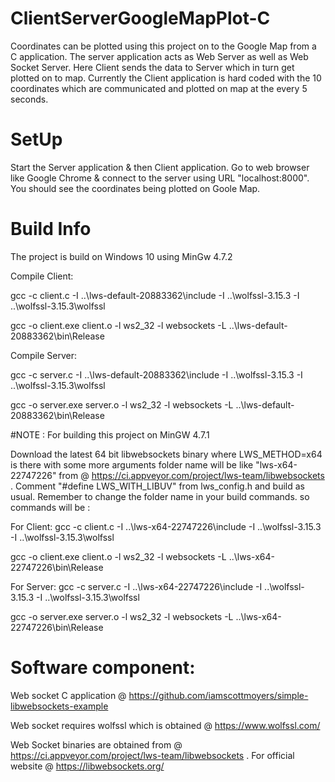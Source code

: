 # ClientServerGoogleMapPlot-C

Coordinates can be plotted using this project on to the Google Map from a C application. The server application acts as Web Server as well as Web Socket
Server. Here Client sends the data to Server which in turn get plotted on to map. Currently the Client application is hard coded with the 10 coordinates
which are communicated and plotted on map at the every 5 seconds.

# SetUp

Start the Server application & then Client application. Go to web browser like Google Chrome & connect to the server using URL "localhost:8000". You should
see the coordinates being plotted on Goole Map. 

# Build Info

The project is build on Windows 10 using MinGw 4.7.2

Compile Client:

gcc -c client.c -I ..\lws-default-20883362\include -I ..\wolfssl-3.15.3 -I ..\wolfssl-3.15.3\wolfssl

gcc  -o client.exe client.o -l ws2_32 -l websockets -L ..\lws-default-20883362\bin\Release


Compile Server:

gcc -c server.c -I ..\lws-default-20883362\include -I ..\wolfssl-3.15.3 -I ..\wolfssl-3.15.3\wolfssl

gcc  -o server.exe server.o -l ws2_32 -l websockets -L ..\lws-default-20883362\bin\Release


#NOTE : For building this project on MinGW 4.7.1 

Download the latest 64 bit libwebsockets binary where LWS_METHOD=x64 is there with some more arguments folder name will be like "lws-x64-22747226" from @ https://ci.appveyor.com/project/lws-team/libwebsockets .
Comment "#define LWS_WITH_LIBUV" from lws_config.h  and build as usual. Remember to change the folder name in your build commands. so commands will be :

For Client:
gcc -c client.c -I ..\lws-x64-22747226\include -I ..\wolfssl-3.15.3 -I ..\wolfssl-3.15.3\wolfssl

gcc -o client.exe client.o -l ws2_32 -l websockets -L ..\lws-x64-22747226\bin\Release

For Server:
gcc -c server.c -I ..\lws-x64-22747226\include -I ..\wolfssl-3.15.3 -I ..\wolfssl-3.15.3\wolfssl

gcc -o server.exe server.o -l ws2_32 -l websockets -L ..\lws-x64-22747226\bin\Release


# Software component:

Web socket C application @ https://github.com/iamscottmoyers/simple-libwebsockets-example

Web socket requires wolfssl which is obtained @ https://www.wolfssl.com/

Web Socket binaries are obtained from @ https://ci.appveyor.com/project/lws-team/libwebsockets . For official website @ https://libwebsockets.org/
